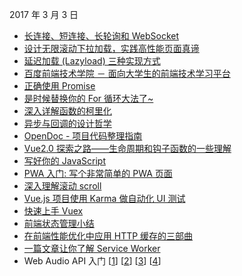 2017 年 3 月 3 日

- [长连接、短连接、长轮询和 WebSocket](http://caibaojian.com/http-connection-and-websocket.html)
- [设计无限滚动下拉加载，实践高性能页面真谛](https://gold.xitu.io/post/58b545f0b123db005734634e)
- [延迟加载 (Lazyload) 三种实现方式](https://zhuanlan.zhihu.com/p/25455672)
- [百度前端技术学院 － 面向大学生的前端技术学习平台](http://ife.baidu.com/)
- [正确使用 Promise](https://mp.weixin.qq.com/s?__biz=MzAxODE2MjM1MA==&mid=2651551800&idx=1&sn=d06d319c002fdca153bc2abe9352e959&chksm=8025aff9b75226efe21a5094ce14a29c467be74ef2eb631157ea2732106642357617935e9464&mpshare=1&scene=1&srcid=0224AMZJRxN6nMI53jiG8DeX&key=494a5736f574d32d344982760d1421bb12d64307aedc362f175f134d7798eae7d9573dfc22c0731501cb5f318fd59eff2edadae87b920e8c8960759de29358dc6df930836b0cfeb2bb79880f72bba96b&ascene=0&uin=MjUwNzcwOTcwMA%3D%3D&devicetype=iMac+MacBookPro9%2C2+OSX+OSX+10.11.6+build(15G31)&version=12010210&nettype=WIFI&fontScale=100&pass_ticket=JQVnZiE4ehmQ22J9EiHcr7TGgYeDIQiMZl%2FEpRgnGN%2B3VGKkGyphZLcPq8VFePjQ)
- [是时候替换你的 For 循环大法了~](https://shimo.im/doc/VXqv2bxTlOUiJJqO/)
- [深入详解函数的柯里化](http://www.jianshu.com/p/5e1899fe7d6b)
- [异步与回调的设计哲学](https://gold.xitu.io/post/58b599aa44d9040068628fb6)
- [OpenDoc - 项目代码整理指南](https://gold.xitu.io/post/58b526cd2f301e00576f8bab)
- [Vue2.0 探索之路——生命周期和钩子函数的一些理解](https://segmentfault.com/a/1190000008010666)
- [写好你的 JavaScript](https://gold.xitu.io/post/58abb87bac502e006978ca0c)
- [PWA 入门: 写个非常简单的 PWA 页面](https://zhuanlan.zhihu.com/p/25459319)
- [深入理解滚动 scroll](http://www.cnblogs.com/xiaohuochai/p/5831640.html)
- [Vue.js 项目使用 Karma 做自动化 UI 测试](https://github.com/ccforward/cc/issues/58)
- [快速上手 Vuex](http://www.jianshu.com/p/04ebf09e72a1)
- [前端状态管理小结](http://tomatoo.github.io/blog/redux-vs-mobx.html)
- [在前端性能优化中应用 HTTP 缓存的三部曲](http://insights.thoughtworkers.org/trilogy-of-apply-http-cache-to-front-end/)
- [一篇文章让你了解 Service Worker](http://kailian.github.io/2017/03/01/service-worker#🐉)
- Web Audio API 入门 [[1](https://github.com/yrq110/odds-and-ends/blob/master/%E6%8A%8A%E6%B5%8F%E8%A7%88%E5%99%A8%E5%8F%98%E6%88%90%E9%92%A2%E7%90%B4%EF%BC%81Web%20Audio%20API%E5%85%A5%E9%97%A8.md)] [[2](https://github.com/yrq110/odds-and-ends/blob/master/%E5%90%AC%E5%90%AC%E9%9B%A8%E5%A3%B0%E6%94%BE%E6%94%BE%E6%9D%BE%EF%BC%81Web%20Audio%20API%E5%85%A5%E9%97%A8%EF%BC%88%E4%BA%8C%EF%BC%89.md)] [[3](http://yrq110.me/2017/02/18/20170218-sheng-chord-web-audio-api/)] [[4](http://yrq110.me/2017/02/27/20170227-volume-web-audio-api/)] 



